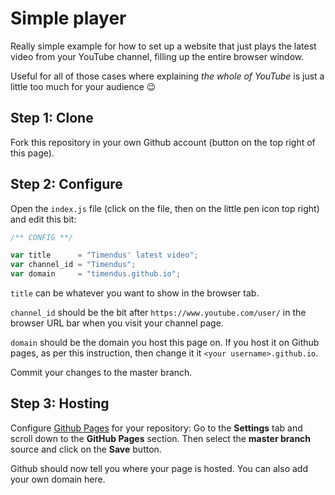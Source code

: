 # Simple player

Really simple example for how to set up a website that just plays the latest
video from your YouTube channel, filling up the entire browser window.

Useful for all of those cases where explaining *the whole of YouTube* is just a
little too much for your audience 😉

## Step 1: Clone

Fork this repository in your own Github account (button on the top right of this
page).

## Step 2: Configure

Open the `index.js` file (click on the file, then on the little pen icon top
right) and edit this bit:

```javascript
/** CONFIG **/

var title      = "Timendus' latest video";
var channel_id = "Timendus";
var domain     = "timendus.github.io";
```

`title` can be whatever you want to show in the browser tab.

`channel_id` should be the bit after `https://www.youtube.com/user/` in the
browser URL bar when you visit your channel page.

`domain` should be the domain you host this page on. If you host it on Github
pages, as per this instruction, then change it it `<your username>.github.io`.

Commit your changes to the master branch.

## Step 3: Hosting

Configure [Github Pages](https://pages.github.com/) for your repository: Go to
the **Settings** tab and scroll down to the **GitHub Pages** section. Then
select the **master branch** source and click on the **Save** button.

Github should now tell you where your page is hosted. You can also add your own
domain here.
